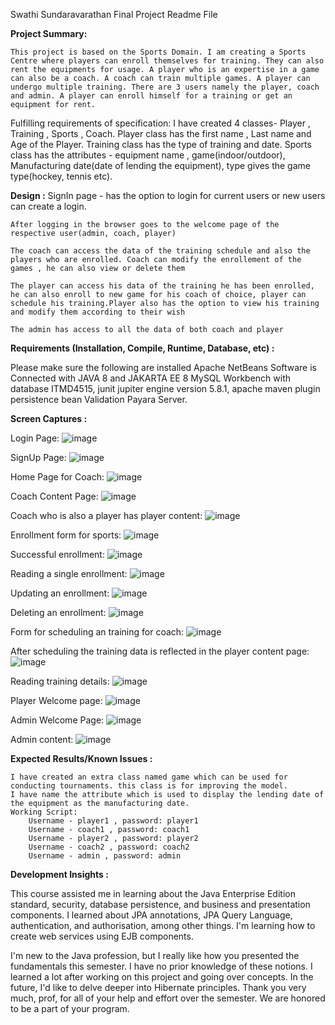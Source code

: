 Swathi Sundaravarathan Final Project Readme File

**Project Summary:**

    This project is based on the Sports Domain. I am creating a Sports Centre where players can enroll themselves for training. They can also rent the equipments for usage. A player who is an expertise in a game can also be a coach. A coach can train multiple games. A player can undergo multiple training. There are 3 users namely the player, coach and admin. A player can enroll himself for a training or get an equipment for rent. 
    
   Fulfilling requirements of specification: I have created 4 classes- Player , Training , Sports , Coach. Player class has the first name , Last name and Age of the Player. Training class has the type of training and date. Sports class has the attributes - equipment name , game(indoor/outdoor), Manufacturing date(date of lending the equipment), type gives the game type(hockey, tennis etc).

**Design :** 
    SignIn page - has the option to login for current users or new users can create a login.
    
    After logging in the browser goes to the welcome page of the respective user(admin, coach, player)
    
    The coach can access the data of the training schedule and also the players who are enrolled. Coach can modify the enrollement of the games , he can also view or delete them
    
    The player can access his data of the training he has been enrolled, he can also enroll to new game for his coach of choice, player can schedule his training.Player also has the option to view his training and modify them according to their wish
  
    The admin has access to all the data of both coach and player
       

**Requirements (Installation, Compile, Runtime, Database, etc) :**

Please make sure the following are installed
Apache NetBeans Software is Connected with JAVA 8 and JAKARTA EE 8 
MySQL Workbench with database ITMD4515, 
junit jupiter engine version 5.8.1,
apache maven plugin
persistence
bean Validation
Payara Server.



**Screen Captures :**

Login Page:
![image](https://user-images.githubusercontent.com/97709529/167340711-cab179b4-7bb8-4515-a09b-271315fe853d.png)

SignUp Page:
![image](https://user-images.githubusercontent.com/97709529/167340559-264e355a-522a-437c-b382-8c6c13fd8e17.png)

Home Page for Coach:
![image](https://user-images.githubusercontent.com/97709529/167340768-69aaf22e-fa85-46fb-87d8-cb39c806199e.png)

Coach Content Page:
![image](https://user-images.githubusercontent.com/97709529/167340842-da470802-ee34-4479-801a-f5bb433eb62f.png)

Coach who is also a player has player content:
![image](https://user-images.githubusercontent.com/97709529/167340990-87d39c9d-339f-4df9-873b-0e6626fd3a93.png)

Enrollment form for sports:
![image](https://user-images.githubusercontent.com/97709529/167341079-42217e68-fe3a-4a7b-9fcc-506eee4aa6be.png)

Successful enrollment:
![image](https://user-images.githubusercontent.com/97709529/167341121-62690f8b-ee0c-4cc3-a5f0-24d2061c2fb4.png)

Reading a single enrollment:
![image](https://user-images.githubusercontent.com/97709529/167341172-db33b6bc-4c33-4be4-815b-14c28d17813b.png)

Updating an enrollment:
![image](https://user-images.githubusercontent.com/97709529/167341217-b694cd26-b803-4aad-a221-09be915881d8.png)

Deleting an enrollment:
![image](https://user-images.githubusercontent.com/97709529/167341256-7f913516-d794-4e64-ac1c-d7c1c28a48f4.png)

Form for scheduling an training for coach:
![image](https://user-images.githubusercontent.com/97709529/167341298-6f5a7ee4-4f44-4930-a7c0-f28dc9aa99cd.png)

After scheduling the training data is reflected in the player content page:
![image](https://user-images.githubusercontent.com/97709529/167341422-1b0a0f10-4716-4d42-9db8-c01c194297c6.png)

Reading training details:
![image](https://user-images.githubusercontent.com/97709529/167341464-7ee6cdbf-07f8-4e80-9838-047f1f2863cf.png)

Player Welcome page:
![image](https://user-images.githubusercontent.com/97709529/167341522-2c72e471-c3a7-4391-a466-2443c397c559.png)

Admin Welcome Page:
![image](https://user-images.githubusercontent.com/97709529/167341564-78759825-ed74-4eee-a82a-0cbab0090fe1.png)

Admin content:
![image](https://user-images.githubusercontent.com/97709529/167341609-9fad387a-d7f0-4e8e-bdfc-868a5bddddf6.png)


**Expected Results/Known Issues :**

    I have created an extra class named game which can be used for conducting tournaments. this class is for improving the model.
    I have name the attribute which is used to display the lending date of the equipment as the manufacturing date.
    Working Script:
        Username - player1 , password: player1
        Username - coach1 , password: coach1
        Username - player2 , password: player2
        Username - coach2 , password: coach2
        Username - admin , password: admin

**Development Insights :**

This course assisted me in learning about the Java Enterprise Edition standard, security, database persistence, and business and presentation components.
I learned about JPA annotations, JPA Query Language, authentication, and authorisation, among other things.
I'm learning how to create web services using EJB components.

I'm new to the Java profession, but I really like how you presented the fundamentals this semester.
I have no prior knowledge of these notions. I learned a lot after working on this project and going over concepts. In the future, I'd like to delve deeper into Hibernate principles. Thank you very much, prof, for all of your help and effort over the semester. We are honored to be a part of your program.
